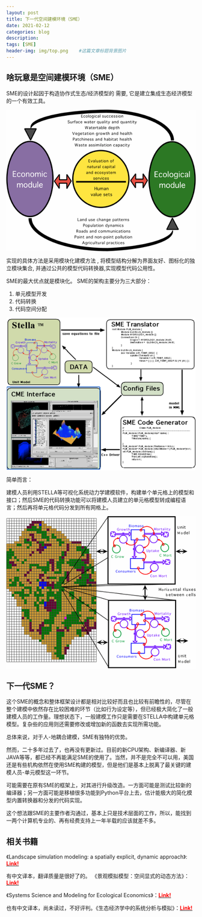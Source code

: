```yaml
---
layout: post
title: 下一代空间建模环境（SME）
date: 2021-02-12
categories: blog
description: 
tags: [SME]
header-img: img/top.png    #这篇文章标题背景图片
---
```


## 啥玩意是空间建模环境（SME）

SME的设计起因于构造协作式生态/经济模型的
需要, 它是建立集成生态经济模型的一个有效工具。

<center>
<p><img src="/img/Eco-Eco.gif" align="center"></p>
</center>

实现的具体方法是采用模块化建模方法 , 将模型结构分解为界面友好、图标化的独立模块集合, 并通过公共的模型代码转换器,实现模型代码公用性。

SME的最大优点就是模块化。
SME的架构主要分为三大部分：

1. 单元模型开发
2. 代码转换
3. 代码空间分配

<center>
<p><img src="/img/WeCom20210212-233436@2x.png" align="center"></p>
</center>

简单而言：

建模人员利用STELLA等可视化系统动力学建模软件，构建单个单元格上的模型和接口；然后SME的代码转换功能可以将建模人员建立的单元格模型转成编程语言；然后再将单元格代码分发到所有网格上。

<center>
<p><img src="/img/HabsAndStella.gif" align="center"></p>
</center>

## 下一代SME？

这个SME的概念和整体框架设计都是相对比较好而且也比较有前瞻性的，尽管在整个建模中依然存在比较困难的环节（比如行为设定等），但已经极大简化了一般建模人员的工作量。理想状态下，一般建模工作只是需要在STELLA中构建单元格模型。复杂些的应用则还需要修改或增加新的函数去实现所需功能。

总体来说，对于人-地耦合建模，SME有独特的优势。

然而，二十多年过去了，也再没有更新过。目前的新CPU架构、新编译器、新JAVA等等，都已经不再能满足SME的使用了。当然，并不是完全不可以用，美国还是有些机构依然在使用SME构建的模型，但是他们是基本上脱离了最关键的建模人员-单元模型这一环节。

可能需要在原有SME的框架上，对其进行升级改造。一方面可能是测试比较新的编译器；另一方面可能是移植很多功能到Python平台上去，估计能极大的简化模型内置转换器和分发的代码实现。

这个想法跟SME的主要作者沟通过，基本上只是技术层面的工作，所以，能找到一两个计算机专业的、再有经费支持上一年半载的应该就差不多。

## 相关书籍

《Landscape simulation modeling: a spatially explicit, dynamic approach》: [<span style="color:red">**Link!**</span>](https://link.springer.com/book/10.1007/b97268)

有中文译本，翻译质量是很好了的。
《景观模拟模型：空间显式的动态方法》：[<span style="color:red">**Link!**</span>](https://baike.baidu.com/item/%E6%99%AF%E8%A7%82%E6%A8%A1%E6%8B%9F%E6%A8%A1%E5%9E%8B%EF%BC%9A%E7%A9%BA%E9%97%B4%E6%98%BE%E5%BC%8F%E7%9A%84%E5%8A%A8%E6%80%81%E6%96%B9%E6%B3%95)

《Systems Science and Modeling for Ecological Economics》：[<span style="color:red">**Link!**</span>](https://www.elsevier.com/books/systems-science-and-modeling-for-ecological-economics/voinov/978-0-12-372583-7)

也有中文译本，尚未读过，不好评判。《生态经济学中的系统分析与模拟》：[<span style="color:red">**Link!**</span>](http://www.hep.com.cn/book/details?uuid=80eeb3ac-1460-1000-bc2a-3fafc67de19c)